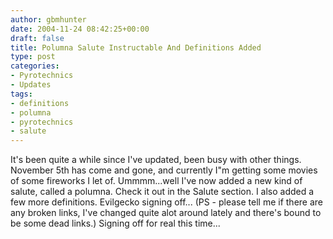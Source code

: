 ```yaml
---
author: gbmhunter
date: 2004-11-24 08:42:25+00:00
draft: false
title: Polumna Salute Instructable And Definitions Added
type: post
categories:
- Pyrotechnics
- Updates
tags:
- definitions
- polumna
- pyrotechnics
- salute
---
```


It's been quite a while since I've updated, been busy with other things. November 5th has come and gone, and currently I"m getting some movies of some fireworks I let of. Ummmm...well I've now added a new kind of salute, called a polumna. Check it out in the Salute section. I also added a few more definitions. Evilgecko signing off...
(PS - please tell me if there are any broken links, I've changed quite alot around lately and there's bound to be some dead links.) Signing off for real this time...
